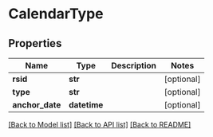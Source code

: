 # CalendarType

## Properties
Name | Type | Description | Notes
------------ | ------------- | ------------- | -------------
**rsid** | **str** |  | [optional] 
**type** | **str** |  | [optional] 
**anchor_date** | **datetime** |  | [optional] 

[[Back to Model list]](../README.md#documentation-for-models) [[Back to API list]](../README.md#documentation-for-api-endpoints) [[Back to README]](../README.md)

